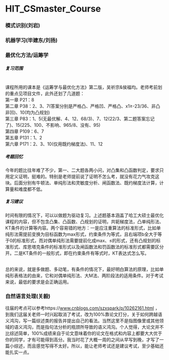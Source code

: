 # HIT_CSmaster_Course

### 模式识别(刘岩)

### 机器学习(毕建东/刘扬)

### 最优化方法/运筹学
##### 复习范围
<br>课程所用的课本是《运筹学与最优化方法》第二版，吴祈宗&侯福均。老师考前划的重点见项目文件，此外还划了几道题：
<br>第一章 P21：8
<br>第二章 P38：2、3、7(答案分别是严格凸、严格凹、严格凸、x1≥-23/36、非凸非凹)、10(均为凸规划)
<br>第三章 P83：1、5(无最优解、4、12、68/3)、7、12(22/3、第二题答案忘记了)、15(225、100、不影响、965/8、没有、95)
<br>第四章 P109：6、7
<br>第五章 P131：1、2
<br>第六章 P171：2、3、10(仅用既约梯度法)、11、12
##### 考题回忆
今年的题比往年难了不少，第一、二大题各两小问，对凸集和凸函数判定，要求只用定义证明，挺难的。特别是老师提前说了证明不怎么考，就没有花力气攻克这块。后面分别有牛顿法、单纯形法和灵敏度分析、闸函数法、既约梯度法计算，计算量和难度都不低。
##### 复习建议
时间有限的情况下，可以以做题为驱动复习。上述题基本涵盖了哈工大硕士最优化课程的内容，但不包含凸集、凸函数、凸规划的证明，共轭梯度法，凸单纯形法、KT条件的计算等内容。两个容易错的地方：一是应注重算法的标准形式，比如单纯形法需提前变换为目标函数为max形式，约束条件为等式，且右端项b全大于等于0的标准形式，而对偶单纯形法需要提前化成max、≤的形式，还有凸规划的标准形式、库恩塔克条件的标准形式以及闸函数法和罚函数法的标准形式都需要区分开。二是KT条件的一般形式，即在约束条件有等式时，KT表达式怎么写。

<br>总的来说，就是多做题、多动笔，有条件的情况下，最好明白算法的原理，比如单纯形表格法的由来，它和对偶单纯形法、大M法、两阶段法的适用条件。对于考试来说，最低的要求是会正确运用。

### 自然语言处理(关毅)
往届的考点可以参考https://www.cnblogs.com/szxspark/p/10262161.html ，到我们这届关老师一时兴起取消了考试，改为100%靠论文打分，关于如何跨越语义鸿沟，写一篇综述类的报告并提出自己的看法。当然这里不是指图像里或其他领域的语义鸿沟，而是指句法分析的瓶颈所导致的语义鸿沟。个人觉得，大论文并不比综述简单，100%成绩来自于论文意味着你的论文在格式和内容上都要大大优于你的同学，才有可能得到高分。我当时花了大概一周的之间从早写到晚，才写了一篇小综述，而且感觉写得不太好。所以，能让老师考试还是建议考试，至少基础还能扎实一点。
